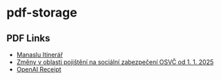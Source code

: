 # pdf-storage

## PDF Links

- [Manaslu Itinerář](https://pavelklos.github.io/pdf-storage/ManasluItinerář.pdf)  
- [Změny v oblasti pojištění na sociální zabezpečení OSVČ od 1. 1. 2025](https://pavelklos.github.io/pdf-storage/Zmeny_v_oblasti_pojistneho_na_socialni_zabezpeceni_OSVC_od_1._1._2025.pdf)  
- [OpenAI Receipt](https://pavelklos.github.io/pdf-storage/Receipt-2592-3608.pdf)
